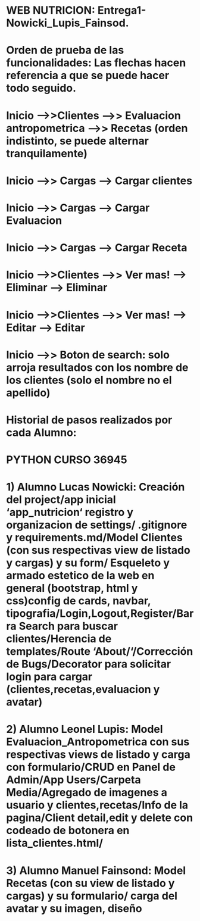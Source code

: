 # WEB NUTRICION: Entrega1-Nowicki_Lupis_Fainsod.

# Orden de prueba de las funcionalidades: Las flechas hacen referencia a que se puede hacer todo seguido.
# Inicio -->>Clientes -->> Evaluacion antropometrica -->> Recetas (orden indistinto, se puede alternar tranquilamente)
# Inicio -->> Cargas --> Cargar clientes 
# Inicio -->> Cargas --> Cargar Evaluacion
# Inicio -->> Cargas --> Cargar Receta
# Inicio -->>Clientes -->> Ver mas! --> Eliminar --> Eliminar
# Inicio -->>Clientes -->> Ver mas! --> Editar --> Editar
# Inicio -->> Boton de search: solo arroja resultados con los nombre de los clientes (solo el nombre no el apellido)
# Historial de pasos realizados por cada Alumno:

# PYTHON CURSO 36945
# 1) Alumno Lucas Nowicki: Creación del project/app inicial ‘app_nutricion‘ registro y organizacion de settings/ .gitignore y requirements.md/Model Clientes (con sus respectivas view de listado y cargas) y su form/ Esqueleto y armado estetico de la web en general (bootstrap, html y css)config de cards, navbar, tipografia/Login,Logout,Register/Barra Search para buscar clientes/Herencia de templates/Route ‘About/‘/Corrección de Bugs/Decorator para solicitar login para cargar (clientes,recetas,evaluacion y avatar)

# 2) Alumno Leonel Lupis: Model Evaluacion_Antropometrica con sus respectivas views de listado y carga con formulario/CRUD en Panel de Admin/App Users/Carpeta Media/Agregado de imagenes a usuario y clientes,recetas/Info de la pagina/Client detail,edit y delete con codeado de botonera en lista_clientes.html/

# 3) Alumno Manuel Fainsond: Model Recetas (con su view de listado y cargas) y su formulario/ carga del avatar y su imagen, diseño 
